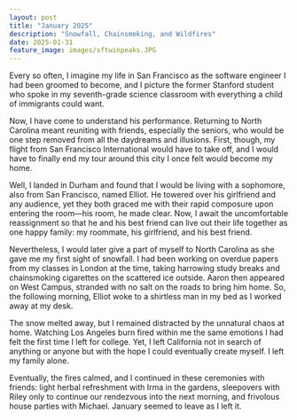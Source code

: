 ```yaml
---
layout: post
title: "January 2025"
description: "Snowfall, Chainsmoking, and Wildfires"
date: 2025-01-31
feature_image: images/sftwinpeaks.JPG
---
```

Every so often, I imagine my life in San Francisco as the software engineer I had been groomed to become, and I picture the former Stanford student who spoke in my seventh-grade science classroom with everything a child of immigrants could want. 

<!--more-->

Now, I have come to understand his performance. Returning to North Carolina meant reuniting with friends, especially the seniors, who would be one step removed from all the daydreams and illusions. First, though, my flight from San Francisco International would have to take off, and I would have to finally end my tour around this city I once felt would become my home.  

Well, I landed in Durham and found that I would be living with a sophomore, also from San Francisco, named Elliot. He towered over his girlfriend and any audience, yet they both graced me with their rapid composure upon entering the room—his room, he made clear. Now, I await the uncomfortable reassignment so that he and his best friend can live out their life together as one happy family: my roommate, his girlfriend, and his best friend. 

Nevertheless, I would later give a part of myself to North Carolina as she gave me my first sight of snowfall. I had been working on overdue papers from my classes in London at the time, taking harrowing study breaks and chainsmoking cigarettes on the scattered ice outside. Aaron then appeared on West Campus, stranded with no salt on the roads to bring him home. So, the following morning, Elliot woke to a shirtless man in my bed as I worked away at my desk.  

The snow melted away, but I remained distracted by the unnatural chaos at home. Watching Los Angeles burn fired within me the same emotions I had felt the first time I left for college. Yet, I left California not in search of anything or anyone but with the hope I could eventually create myself. I left my family alone. 

Eventually, the fires calmed, and I continued in these ceremonies with friends: light herbal refreshment with Irma in the gardens, sleepovers with Riley only to continue our rendezvous into the next morning, and frivolous house parties with Michael. January seemed to leave as I left it. 